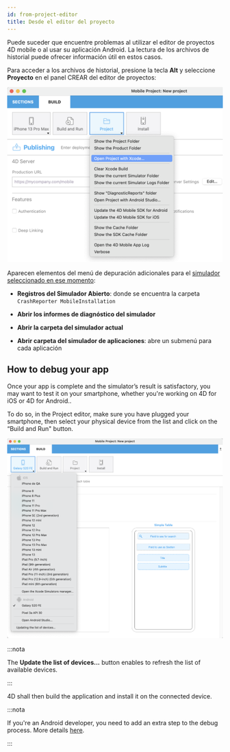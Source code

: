 ```yaml
---
id: from-project-editor
title: Desde el editor del proyecto
---
```


Puede suceder que encuentre problemas al utilizar el editor de proyectos 4D mobile o al usar su aplicación Android. La lectura de los archivos de historial puede ofrecer información útil en estos casos.

Para acceder a los archivos de historial, presione la tecla **Alt** y seleccione **Proyecto** en el panel CREAR del editor de proyectos:

![Depuración](img/project.png)

Aparecen elementos del menú de depuración adicionales para el [simulador seleccionado en ese momento](../project-definition/build-panel#using-the-simulator):


* **Registros del Simulador Abierto**: donde se encuentra la carpeta `CrashReporter MobileInstallation`

* **Abrir los informes de diagnóstico del simulador**

* **Abrir la carpeta del simulador actual**

* **Abrir carpeta del simulador de aplicaciones**: abre un submenú para cada aplicación


## How to debug your app

Once your app is complete and the simulator’s result is satisfactory, you may want to test it on your smartphone, whether you're working on 4D for iOS or 4D for Android..

To do so, in the Project editor, make sure you have plugged your smartphone, then select your physical device from the list and click on the “Build and Run" button.

![AndroidDevice](img/phone-selection.png)

:::nota

The **Update the list of devices...** button enables to refresh the list of available devices.

:::

4D shall then build the application and install it on the connected device.

:::nota

If you're an Android developer, you need to add an extra step to the debug process. More details [here](from-your-android-device-and-android-studio.md).

:::

